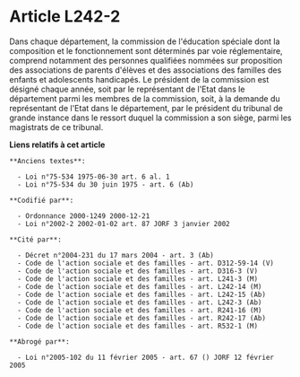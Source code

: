 # Article L242-2

Dans chaque département, la commission de l'éducation spéciale dont la composition et le fonctionnement sont déterminés par
voie réglementaire, comprend notamment des personnes qualifiées nommées sur proposition des associations de parents d'élèves
et des associations des familles des enfants et adolescents handicapés. Le président de la commission est désigné chaque
année, soit par le représentant de l'Etat dans le département parmi les membres de la commission, soit, à la demande du
représentant de l'Etat dans le département, par le président du tribunal de grande instance dans le ressort duquel la
commission a son siège, parmi les magistrats de ce tribunal.

**Liens relatifs à cet article**

	**Anciens textes**:

	  - Loi n°75-534 1975-06-30 art. 6 al. 1
	  - Loi n°75-534 du 30 juin 1975 - art. 6 (Ab)

	**Codifié par**:

	  - Ordonnance 2000-1249 2000-12-21
	  - Loi n°2002-2 2002-01-02 art. 87 JORF 3 janvier 2002

	**Cité par**:

	  - Décret n°2004-231 du 17 mars 2004 - art. 3 (Ab)
	  - Code de l'action sociale et des familles - art. D312-59-14 (V)
	  - Code de l'action sociale et des familles - art. D316-3 (V)
	  - Code de l'action sociale et des familles - art. L241-3 (M)
	  - Code de l'action sociale et des familles - art. L242-14 (M)
	  - Code de l'action sociale et des familles - art. L242-15 (Ab)
	  - Code de l'action sociale et des familles - art. L242-3 (Ab)
	  - Code de l'action sociale et des familles - art. R241-16 (M)
	  - Code de l'action sociale et des familles - art. R242-17 (Ab)
	  - Code de l'action sociale et des familles - art. R532-1 (M)

	**Abrogé par**:

	  - Loi n°2005-102 du 11 février 2005 - art. 67 () JORF 12 février 2005

